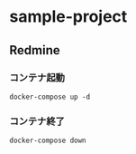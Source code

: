 # sample-project

## Redmine
### コンテナ起動
```
docker-compose up -d
```
### コンテナ終了
```
docker-compose down
```